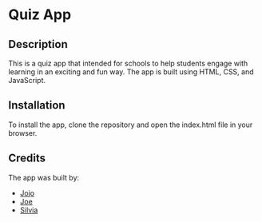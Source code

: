 # Quiz App

## Description

This is a quiz app that intended for schools to help students engage with learning in an exciting and fun way. The app is built using HTML, CSS, and JavaScript.

## Installation

To install the app, clone the repository and open the index.html file in your browser.

## Credits

The app was built by:

* [Jojo](https://github.com/BritishBambi)
* [Joe](https://github.com/woejaddicor)
* [Silvia](https://github.com/Sil-Tatiana)
